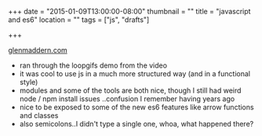 +++
date = "2015-01-09T13:00:00-08:00"
thumbnail = ""
title = "javascript and es6"
location = ""
tags = ["js", "drafts"]

+++

[glenmaddern.com](http://glenmaddern.com/articles/javascript-in-2015)

* ran through the loopgifs demo from the video
* it was cool to use js in a much more structured way (and in a functional style)
* modules and some of the tools are both nice, though I still had weird node / npm install issues
..confusion I remember having years ago
* nice to be exposed to some of the new es6 features like arrow functions and classes
* also semicolons..I didn't type a single one, whoa, what happened there?
